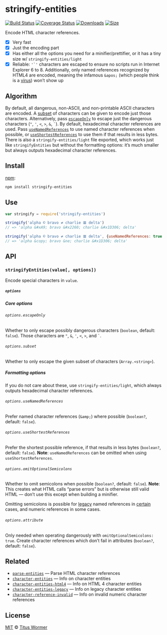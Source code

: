 # stringify-entities

[![Build Status][build-badge]][build-status]
[![Coverage Status][coverage-badge]][coverage-status]
[![Downloads][downloads-badge]][downloads]
[![Size][size-badge]][size]

Encode HTML character references.

*   [x] Very fast
*   [x] Just the encoding part
*   [x] Has either all the options you need for a minifier/prettifier, or it has
    a tiny size w/ `stringify-entities/light`
*   [x] Reliable: ``'`'`` characters are escaped to ensure no scripts
    run in Internet Explorer 6 to 8.
    Additionally, only named references recognized by HTML4 are encoded, meaning
    the infamous `&apos;` (which people think is a [virus][]) won’t show up

## Algorithm

By default, all dangerous, non-ASCII, and non-printable ASCII characters are
encoded.
A [subset][] of characters can be given to encode just those characters.
Alternatively, pass [`escapeOnly`][escapeonly] to escape just the dangerous
characters (`"`, `'`, `<`, `>`, `&`, `` ` ``).
By default, hexadecimal character references are used.
Pass [`useNamedReferences`][named] to use named character references when
possible, or [`useShortestReferences`][short] to use them if that results in
less bytes.
There is also a `stringify-entities/light` file exported, which works just like
`stringifyEntities` but without the formatting options: it’s much smaller but
always outputs hexadecimal character references.

## Install

[npm][]:

```sh
npm install stringify-entities
```

## Use

```js
var stringify = require('stringify-entities')

stringify('alpha © bravo ≠ charlie 𝌆 delta')
// => 'alpha &#xA9; bravo &#x2260; charlie &#x1D306; delta'

stringify('alpha © bravo ≠ charlie 𝌆 delta', {useNamedReferences: true})
// => 'alpha &copy; bravo &ne; charlie &#x1D306; delta'
```

## API

### `stringifyEntities(value[, options])`

Encode special characters in `value`.

##### `options`

##### Core options

###### `options.escapeOnly`

Whether to only escape possibly dangerous characters (`boolean`, default:
`false`).
Those characters are `"`, `&`, `'`, `<`, `>`, and `` ` ``.

###### `options.subset`

Whether to only escape the given subset of characters (`Array.<string>`).

##### Formatting options

If you do not care about these, use `stringify-entities/light`, which always
outputs hexadecimal character references.

###### `options.useNamedReferences`

Prefer named character references (`&amp;`) where possible (`boolean?`, default:
`false`).

###### `options.useShortestReferences`

Prefer the shortest possible reference, if that results in less bytes
(`boolean?`, default: `false`).
**Note**: `useNamedReferences` can be omitted when using
`useShortestReferences`.

###### `options.omitOptionalSemicolons`

Whether to omit semicolons when possible (`boolean?`, default: `false`).
**Note**: This creates what HTML calls “parse errors” but is otherwise still
valid HTML — don’t use this except when building a minifier.

Omitting semicolons is possible for [legacy][] named references in
[certain][dangerous] cases, and numeric references in some cases.

###### `options.attribute`

Only needed when operating dangerously with `omitOptionalSemicolons: true`.
Create character references which don’t fail in attributes (`boolean?`, default:
`false`).

## Related

*   [`parse-entities`](https://github.com/wooorm/parse-entities)
    — Parse HTML character references
*   [`character-entities`](https://github.com/wooorm/character-entities)
    — Info on character entities
*   [`character-entities-html4`](https://github.com/wooorm/character-entities-html4)
    — Info on HTML 4 character entities
*   [`character-entities-legacy`](https://github.com/wooorm/character-entities-legacy)
    — Info on legacy character entities
*   [`character-reference-invalid`](https://github.com/wooorm/character-reference-invalid)
    — Info on invalid numeric character references

## License

[MIT][license] © [Titus Wormer][author]

<!-- Definitions -->

[build-badge]: https://img.shields.io/travis/wooorm/stringify-entities.svg

[build-status]: https://travis-ci.org/wooorm/stringify-entities

[coverage-badge]: https://img.shields.io/codecov/c/github/wooorm/stringify-entities.svg

[coverage-status]: https://codecov.io/github/wooorm/stringify-entities

[downloads-badge]: https://img.shields.io/npm/dm/stringify-entities.svg

[downloads]: https://www.npmjs.com/package/stringify-entities

[size-badge]: https://img.shields.io/bundlephobia/minzip/stringify-entities.svg

[size]: https://bundlephobia.com/result?p=stringify-entities

[license]: license

[author]: https://wooorm.com

[npm]: https://docs.npmjs.com/cli/install

[virus]: https://www.telegraph.co.uk/technology/advice/10516839/Why-do-some-apostrophes-get-replaced-with-andapos.html

[dangerous]: lib/constant/dangerous.json

[legacy]: https://github.com/wooorm/character-entities-legacy

[subset]: #optionssubset

[escapeonly]: #optionsescapeonly

[named]: #optionsusenamedreferences

[short]: #optionsuseshortestreferences
